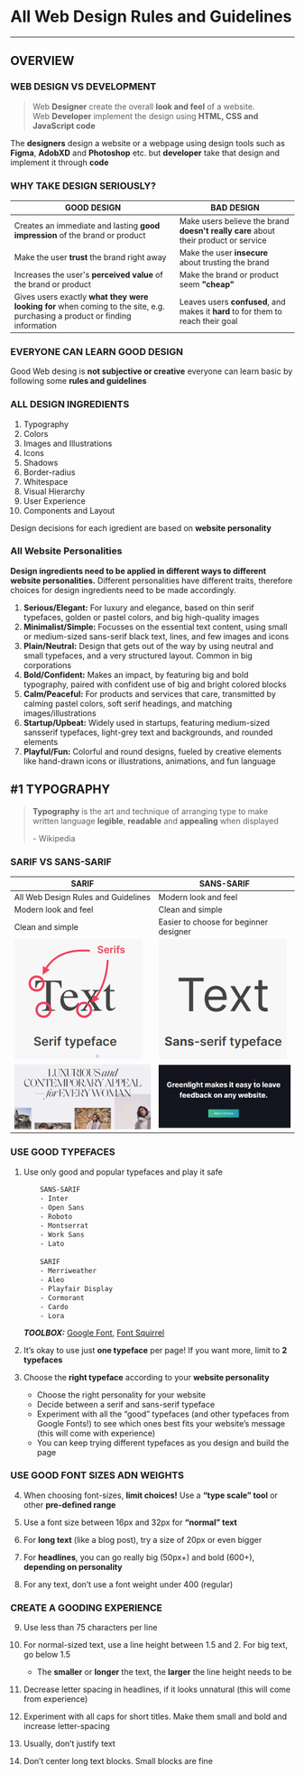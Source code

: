 <!-- @format -->

# All Web Design Rules and Guidelines

---

## OVERVIEW

### WEB DESIGN VS DEVELOPMENT

> Web **Designer** create the overall **look and feel** of a website.\
> Web **Developer** implement the design using **HTML, CSS and JavaScript code**

The **designers** design a website or a webpage using design tools such as **Figma**, **AdobXD** and **Photoshop** etc. but **developer** take that design and implement it through **code**

### WHY TAKE DESIGN SERIOUSLY?

| GOOD DESIGN                                                                                                                  | BAD DESIGN                                                                          |
| ---------------------------------------------------------------------------------------------------------------------------- | ----------------------------------------------------------------------------------- |
| Creates an immediate and lasting **good impression** of the brand or product                                                 | Make users believe the brand **doesn't really care** about their product or service |
| Make the user **trust** the brand right away                                                                                 | Make the user **insecure** about trusting the brand                                 |
| Increases the user's **perceived value** of the brand or product                                                             | Make the brand or product seem **"cheap"**                                          |
| Gives users exactly **what they were looking for** when coming to the site, e.g. purchasing a product or finding information | Leaves users **confused**, and makes it **hard** to for them to reach their goal    |

### EVERYONE CAN LEARN GOOD DESIGN

Good Web desing is **not subjective or creative** everyone can learn basic by following some **rules and guidelines**

### ALL DESIGN INGREDIENTS

1. Typography
2. Colors
3. Images and Illustrations
4. Icons
5. Shadows
6. Border-radius
7. Whitespace
8. Visual Hierarchy
9. User Experience
10. Components and Layout

Design decisions for each igredient are based on **website personality**

### All Website Personalities

**Design ingredients need to be applied in different ways to different website personalities.** Different personalities have different traits, therefore choices for design ingredients need to be made accordingly.

1. **Serious/Elegant:** For luxury and elegance, based on thin serif typefaces, golden or pastel colors, and big high-quality images
2. **Minimalist/Simple:** Focusses on the essential text content, using small or medium-sized sans-serif black text, lines, and few images and icons
3. **Plain/Neutral:** Design that gets out of the way by using neutral and small typefaces, and a very structured layout. Common in big corporations
4. **Bold/Confident:** Makes an impact, by featuring big and bold typography,
   paired with confident use of big and bright colored blocks
5. **Calm/Peaceful:** For products and services that care, transmitted by
   calming pastel colors, soft serif headings, and matching images/illustrations
6. **Startup/Upbeat:** Widely used in startups, featuring medium-sized sansserif typefaces, light-grey text and backgrounds, and rounded elements
7. **Playful/Fun:** Colorful and round designs, fueled by creative elements like hand-drawn icons or illustrations, animations, and fun language

## \#1 TYPOGRAPHY

> **Typography** is the art and technique
> of arranging type to make written
> language **legible**, **readable** and **appealing**
> when displayed
>
> \- Wikipedia

### SARIF VS SANS-SARIF

| SARIF                                                                | SANS-SARIF                                                                |
| -------------------------------------------------------------------- | ------------------------------------------------------------------------- |
| All Web Design Rules and Guidelines                                  | Modern look and feel                                                      |
| Modern look and feel                                                 | Clean and simple                                                          |
| Clean and simple                                                     | Easier to choose for beginner designer                                    |
| ![sarif font](./images/sarif-font-family.png)                        | ![sarif font](./images/sans-sarif-font-family.png)                        |
| ![sarif font family example](./images/sarif-font-family-example.png) | ![sarif font family example](./images/sans-sarif-font-family-example.png) |

### USE GOOD TYPEFACES

1.  Use only good and popular typefaces and play it safe

            SANS-SARIF
            - Inter
            - Open Sans
            - Roboto
            - Montserrat
            - Work Sans
            - Lato

            SARIF
            - Merriweather
            - Aleo
            - Playfair Display
            - Cormorant
            - Cardo
            - Lora

    **_TOOLBOX:_** [Google Font](https://fonts.google.com/), [Font Squirrel](https://www.fontsquirrel.com/)

2.  It’s okay to use just **one typeface** per page! If you want more, limit to **2 typefaces**
3.  Choose the **right typeface** according to your **website personality**

    - Choose the right personality for your website
    - Decide between a serif and sans-serif typeface
    - Experiment with all the “good” typefaces (and other typefaces from Google Fonts!) to see which ones best fits your website’s message (this will come with experience)
    - You can keep trying different typefaces as you design and build the page

### USE GOOD FONT SIZES ADN WEIGHTS

4. When choosing font-sizes, **limit choices!** Use a **“type scale” tool** or other **pre-defined range**

5. Use a font size between 16px and 32px for **“normal” text**

6. For **long text** (like a blog post), try a size of 20px or even bigger

7. For **headlines**, you can go really big (50px+) and bold (600+), **depending on personality**

8. For any text, don’t use a font weight under 400 (regular)

### CREATE A GOODING EXPERIENCE

9. Use less than 75 characters per line
10. For normal-sized text, use a line height between 1.5 and 2. For big text, go below 1.5

    - The **smaller** or **longer** the text, the **larger** the line
      height needs to be

11. Decrease letter spacing in headlines, if it looks unnatural (this will come from experience)

12. Experiment with all caps for short titles. Make them small and bold and increase letter-spacing

13. Usually, don’t justify text

14. Don’t center long text blocks. Small blocks are fine
